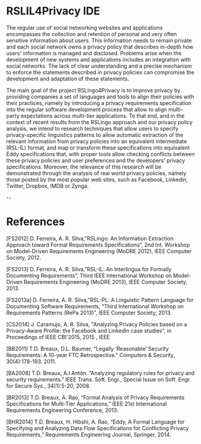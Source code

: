 # RSLIL4Privacy IDE

The regular use of social networking websites and applications encompasses the collection and retention of personal and very often sensitive information about users. This information needs to remain private and each social network owns a privacy policy that describes in-depth how users' information is managed and disclosed. Problems arise when the development of new systems and applications includes an integration with social networks. The lack of clear understanding and a precise mechanism to enforce the statements described in privacy policies can compromise the development and adaptation of these statements. 

The main goal of the project RSLingo4Privacy is to improve privacy by providing companies a set of languages and tools to align their policies with their practices, namely by introducing a privacy requirements specification into the regular software development process that allow to align multi-party expectations across multi-tier applications. To that end, and in the context of recent results from the RSLingo approach and our privacy policy analysis, we intend to research techniques that allow users to specify privacy-specific linguistics patterns to allow automatic extraction of the relevant information from privacy policies into an equivalent intermediate (RSL-IL) format, and map or transform these specifications into equivalent Eddy specifications that, with proper tools allow checking conflicts between these privacy policies and user preferences and the developers’ privacy specifications. Moreover, the relevance of this research will be demonstrated through the analysis of real world privacy policies, namely those posted by the most popular web sites, such as Facebook, Linkedin, Twitter, Dropbox, IMDB or Zynga.

--
# References

[FS2012]	D. Ferreira, A. R. Silva,”RSLingo: An Information Extraction Approach toward Formal Requirements Specifications”, 2nd Int. Workshop on Model-Driven Requirements Engineering (MoDRE 2012), IEEE Computer Society, 2012.

[FS2013]	D. Ferreira, A. R. Silva,”RSL-IL: An Interlingua for Formally Documenting Requirements”, Third IEEE International Workshop on Model-Driven Requirements Engineering (MoDRE 2013), IEEE Computer Society, 2013.

[FS2013a] D. Ferreira, A. R. Silva,”RSL-PL: A Linguistic Pattern Language for Documenting Software Requirements, “Third International Workshop on Requirements Patterns (RePa 2013)”, IEEE Computer Society, 2013.

[CS2014] J. Caramujo, A. R. Silva, "Analyzing Privacy Policies based on a Privacy-Aware Profile: the Facebook and LinkedIn case studies", in Proceedings of IEEE CBI'2015, 2015 , IEEE 

[BB2011] T.D. Breaux, D.L. Baumer, “Legally ‘Reasonable’ Security Requirements: A 10-year FTC Retrospective.” Computers & Security, 30(4):178-193. 2011.

[BA2008] T.D. Breaux, A.I Antón. “Analyzing regulatory rules for privacy and security requirements.” IEEE Trans. Soft. Engr., Special Issue on Soft. Engr. for Secure Sys., 34(1):5-20, 2008.

[BR2013] T.D. Breaux, A. Rao, “Formal Analysis of Privacy Requirements Specifications for Multi-Tier Applications,” IEEE 21st International Requirements Engineering Conference, 2013.

[BHR2014] T.D. Breaux, H. Hibshi, A. Rao, “Eddy, A Formal Language for Specifying and Analyzing Data Flow Specifications for Conflicting Privacy Requirements,” Requirements Engineering Journal, Springer, 2014.
